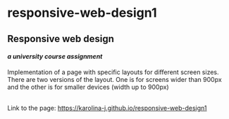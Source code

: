 # responsive-web-design1

## Responsive web design
#### *a university course assignment*

Implementation of a page with specific layouts for different screen sizes.<br>
There are two versions of the layout. One is for screens wider than 900px and the other is for smaller devices (width up to 900px)<br><br>



Link to the page: https://karolina-j.github.io/responsive-web-design1
